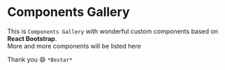 # Components Gallery

This is `Components Gallery` with wonderful custom components based on **React Bootstrap**.  
More and more components will be listed here

Thank you   :smile: `*Bestar*`